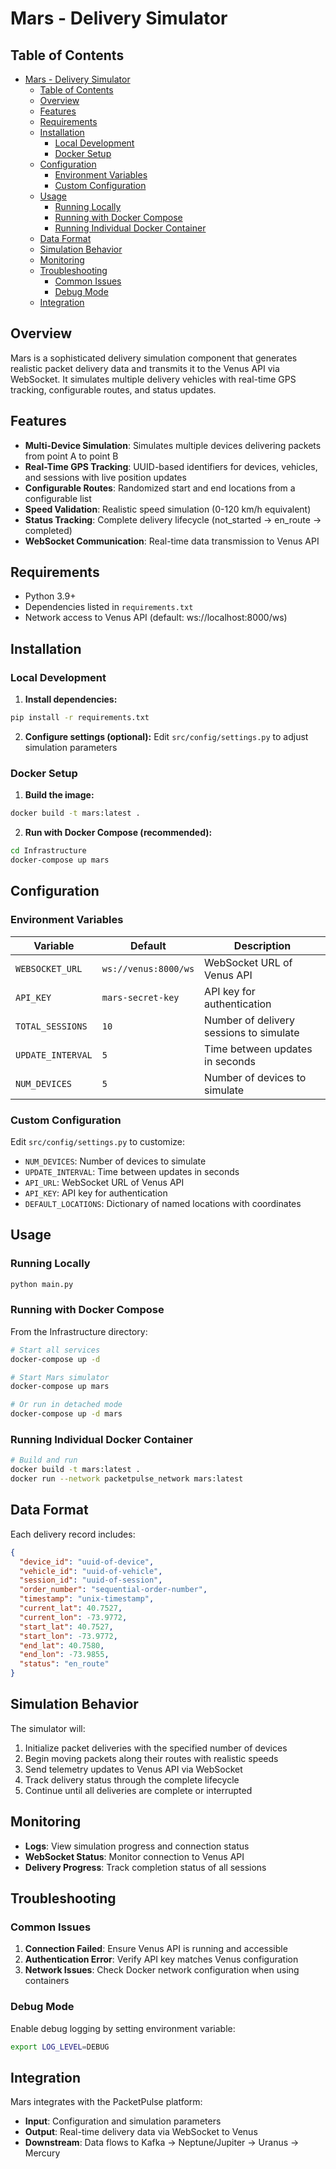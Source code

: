 # Mars - Delivery Simulator

## Table of Contents
- [Mars - Delivery Simulator](#mars---delivery-simulator)
  - [Table of Contents](#table-of-contents)
  - [Overview](#overview)
  - [Features](#features)
  - [Requirements](#requirements)
  - [Installation](#installation)
    - [Local Development](#local-development)
    - [Docker Setup](#docker-setup)
  - [Configuration](#configuration)
    - [Environment Variables](#environment-variables)
    - [Custom Configuration](#custom-configuration)
  - [Usage](#usage)
    - [Running Locally](#running-locally)
    - [Running with Docker Compose](#running-with-docker-compose)
    - [Running Individual Docker Container](#running-individual-docker-container)
  - [Data Format](#data-format)
  - [Simulation Behavior](#simulation-behavior)
  - [Monitoring](#monitoring)
  - [Troubleshooting](#troubleshooting)
    - [Common Issues](#common-issues)
    - [Debug Mode](#debug-mode)
  - [Integration](#integration)

## Overview

Mars is a sophisticated delivery simulation component that generates realistic packet delivery data and transmits it to the Venus API via WebSocket. It simulates multiple delivery vehicles with real-time GPS tracking, configurable routes, and status updates.

## Features

- **Multi-Device Simulation**: Simulates multiple devices delivering packets from point A to point B
- **Real-Time GPS Tracking**: UUID-based identifiers for devices, vehicles, and sessions with live position updates
- **Configurable Routes**: Randomized start and end locations from a configurable list
- **Speed Validation**: Realistic speed simulation (0-120 km/h equivalent)
- **Status Tracking**: Complete delivery lifecycle (not_started → en_route → completed)
- **WebSocket Communication**: Real-time data transmission to Venus API

## Requirements

- Python 3.9+
- Dependencies listed in `requirements.txt`
- Network access to Venus API (default: ws://localhost:8000/ws)

## Installation

### Local Development

1. **Install dependencies:**
```bash
pip install -r requirements.txt
```

2. **Configure settings (optional):**
Edit `src/config/settings.py` to adjust simulation parameters

### Docker Setup

1. **Build the image:**
```bash
docker build -t mars:latest .
```

2. **Run with Docker Compose (recommended):**
```bash
cd Infrastructure
docker-compose up mars
```

## Configuration

### Environment Variables

| Variable | Default | Description |
|----------|---------|-------------|
| `WEBSOCKET_URL` | `ws://venus:8000/ws` | WebSocket URL of Venus API |
| `API_KEY` | `mars-secret-key` | API key for authentication |
| `TOTAL_SESSIONS` | `10` | Number of delivery sessions to simulate |
| `UPDATE_INTERVAL` | `5` | Time between updates in seconds |
| `NUM_DEVICES` | `5` | Number of devices to simulate |

### Custom Configuration

Edit `src/config/settings.py` to customize:

- `NUM_DEVICES`: Number of devices to simulate
- `UPDATE_INTERVAL`: Time between updates in seconds
- `API_URL`: WebSocket URL of Venus API
- `API_KEY`: API key for authentication
- `DEFAULT_LOCATIONS`: Dictionary of named locations with coordinates

## Usage

### Running Locally

```bash
python main.py
```

### Running with Docker Compose

From the Infrastructure directory:
```bash
# Start all services
docker-compose up -d

# Start Mars simulator
docker-compose up mars

# Or run in detached mode
docker-compose up -d mars
```

### Running Individual Docker Container

```bash
# Build and run
docker build -t mars:latest .
docker run --network packetpulse_network mars:latest
```

## Data Format

Each delivery record includes:

```json
{
  "device_id": "uuid-of-device",
  "vehicle_id": "uuid-of-vehicle", 
  "session_id": "uuid-of-session",
  "order_number": "sequential-order-number",
  "timestamp": "unix-timestamp",
  "current_lat": 40.7527,
  "current_lon": -73.9772,
  "start_lat": 40.7527,
  "start_lon": -73.9772,
  "end_lat": 40.7580,
  "end_lon": -73.9855,
  "status": "en_route"
}
```

## Simulation Behavior

The simulator will:
1. Initialize packet deliveries with the specified number of devices
2. Begin moving packets along their routes with realistic speeds
3. Send telemetry updates to Venus API via WebSocket
4. Track delivery status through the complete lifecycle
5. Continue until all deliveries are complete or interrupted

## Monitoring

- **Logs**: View simulation progress and connection status
- **WebSocket Status**: Monitor connection to Venus API
- **Delivery Progress**: Track completion status of all sessions

## Troubleshooting

### Common Issues

1. **Connection Failed**: Ensure Venus API is running and accessible
2. **Authentication Error**: Verify API key matches Venus configuration
3. **Network Issues**: Check Docker network configuration when using containers

### Debug Mode

Enable debug logging by setting environment variable:
```bash
export LOG_LEVEL=DEBUG
```

## Integration

Mars integrates with the PacketPulse platform:
- **Input**: Configuration and simulation parameters
- **Output**: Real-time delivery data via WebSocket to Venus
- **Downstream**: Data flows to Kafka → Neptune/Jupiter → Uranus → Mercury
